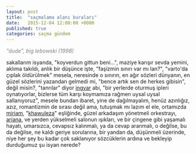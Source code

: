 ```yaml
---
layout: post
title:  "saçmalama alanı buraları"
date:   2015-12-04 12:00:00 +0000
published: true
categories: saçma gündem
---
```


<p><span style="color: #808080;"><em>"dude", big lebowski (1998)</em></span></p>
<p>sakallarım isyanda, "koyverdun gittun beni...", maziye karışır sevda yemini, aklıma takıldı, anlık bir düşünce işte, "faşizmin sınırı var mı lan?", "varto'da çıplak öldürülmek" mesela, neresinde o sınırın, en ağır sözleri dünyanın, en güzel sözlerini yazandan gelmedi mi, "bence artık sen de herkes gibisin", değil misin?, "tanrılar" diyor <a href="https://www.facebook.com/ingvarambjoernsen/" target="_blank" rel="noopener">ingvar</a> abi, "bir yerlerde oturmuş ipleri oynatıyorlar, bizlerse tüm karşı koymamıza rağmen uysal uysal sallanıyoruz", mesele bundan ibaret, yine de dağılmayalım, henüz azınlığız, azız, romantizmin de sırası değil ama, tutuşmak mı lazım el ele, ortamızda <a href="https://en.wikipedia.org/wiki/Miriam_Makeba" target="_blank" rel="noopener">miriam</a>, "<a href="https://www.youtube.com/watch?v=Fqdcz0eYLSQ" target="_blank" rel="noopener">khawuleza</a>" eşliğinde, güzel arkadaşım yönetmeli orkestrayı, <a href="https://www.instagram.com/arianadelawari/" target="_blank" rel="noopener">ariana</a>, ve yerden yükselmeli salonun ışıkları, ve bir çingene gibi yaşamalı hayatı, umarsızca, cevapsız kalınmalı, ya da cevap aranmalı, o değilse, bu da değilse, ne kaldı geriye sorularına, bir yandan da, düşünmeli üzerinde, niye her şey bu kadar çok saklanıyor sözcüklerin ardına ve bekleyip durduğumuz şu isyan nerede?</p>
